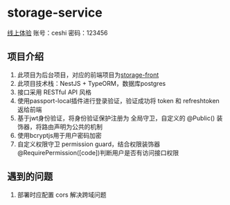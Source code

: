 # storage-service

[线上体验](https://storage-front-8ecz.onrender.com/)
账号：ceshi 密码：123456

## 项目介绍
1. 此项目为后台项目，对应的前端项目为[storage-front](https://github.com/woshilina/storage-front)
2. 此项目技术栈：NestJS + TypeORM，数据库postgres
3. 接口采用 RESTful API 风格
4. 使用passport-local插件进行登录验证，验证成功将 token 和 refreshtoken 返给前端
5. 基于jwt身份验证，将身份验证保护注册为 全局守卫，自定义的 @Public() 装饰器，将路由声明为公共的机制
6. 使用bcryptjs用于用户密码加密
7. 自定义权限守卫 permission guard，结合权限装饰器@RequirePermission([code])判断用户是否有访问接口权限


## 遇到的问题
1. 部署时应配置 cors 解决跨域问题